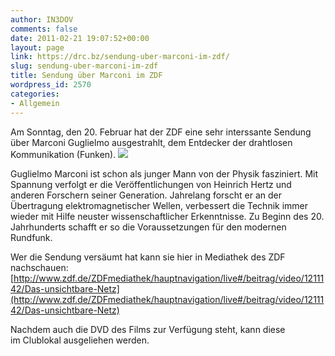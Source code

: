```yaml
---
author: IN3DOV
comments: false
date: 2011-02-21 19:07:52+00:00
layout: page
link: https://drc.bz/sendung-uber-marconi-im-zdf/
slug: sendung-uber-marconi-im-zdf
title: Sendung über Marconi im ZDF
wordpress_id: 2570
categories:
- Allgemein
---
```


Am Sonntag, den 20. Februar hat der ZDF eine sehr interssante Sendung über Marconi Guglielmo ausgestrahlt, dem Entdecker der drahtlosen Kommunikation (Funken). [![](https://drc.bz/wp-content/uploads/2011/02/marcon.jpg)](https://drc.bz/wp-content/uploads/2011/02/marcon.jpg)

Guglielmo Marconi ist schon als junger Mann von der Physik fasziniert. Mit Spannung verfolgt er die Veröffentlichungen von Heinrich Hertz und anderen Forschern seiner Generation. Jahrelang forscht er an der Übertragung elektromagnetischer Wellen, verbessert die Technik immer wieder mit Hilfe neuster wissenschaftlicher Erkenntnisse. Zu Beginn des 20. Jahrhunderts schafft er so die Voraussetzungen für den modernen Rundfunk.

Wer die Sendung versäumt hat kann sie hier in Mediathek des ZDF nachschauen: [http://www.zdf.de/ZDFmediathek/hauptnavigation/live#/beitrag/video/1211142/Das-unsichtbare-Netz](http://www.zdf.de/ZDFmediathek/hauptnavigation/live#/beitrag/video/1211142/Das-unsichtbare-Netz)

Nachdem auch die DVD des Films zur Verfügung steht, kann diese im Clublokal ausgeliehen werden.
